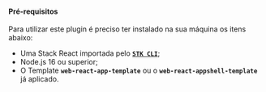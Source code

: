 #### **Pré-requisitos**
Para utilizar este plugin é preciso ter instalado na sua máquina os itens abaixo:  

- Uma Stack React importada pelo [**`STK CLI`**](https://stackspot.com.br/);  
- Node.js 16 ou superior;  
- O Template **`web-react-app-template`** ou o **`web-react-appshell-template`** já aplicado. 